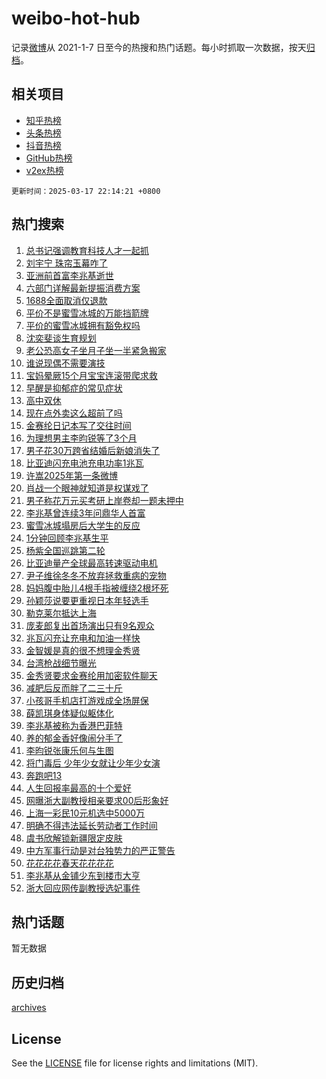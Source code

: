 # weibo-hot-hub

记录[微博](https://www.weibo.com)从 2021-1-7 日至今的热搜和热门话题。每小时抓取一次数据，按天[归档](archives)。

## 相关项目

- [知乎热榜](https://github.com/lonnyzhang423/zhihu-hot-hub)
- [头条热榜](https://github.com/lonnyzhang423/toutiao-hot-hub)
- [抖音热榜](https://github.com/lonnyzhang423/douyin-hot-hub)
- [GitHub热榜](https://github.com/lonnyzhang423/github-hot-hub)
- [v2ex热榜](https://github.com/lonnyzhang423/v2ex-hot-hub)


`更新时间：2025-03-17 22:14:21 +0800`

## 热门搜索

1. [总书记强调教育科技人才一起抓](https://m.weibo.cn/search?containerid=100103type%3D1%26t%3D10%26q%3D%23%E6%80%BB%E4%B9%A6%E8%AE%B0%E5%BC%BA%E8%B0%83%E6%95%99%E8%82%B2%E7%A7%91%E6%8A%80%E4%BA%BA%E6%89%8D%E4%B8%80%E8%B5%B7%E6%8A%93%23&stream_entry_id=51&isnewpage=1&extparam=seat%3D1%26q%3D%2523%25E6%2580%25BB%25E4%25B9%25A6%25E8%25AE%25B0%25E5%25BC%25BA%25E8%25B0%2583%25E6%2595%2599%25E8%2582%25B2%25E7%25A7%2591%25E6%258A%2580%25E4%25BA%25BA%25E6%2589%258D%25E4%25B8%2580%25E8%25B5%25B7%25E6%258A%2593%2523%26cate%3D10103%26dgr%3D0%26filter_type%3Drealtimehot%26stream_entry_id%3D51%26c_type%3D51%26pos%3D0%26display_time%3D1742220860%26pre_seqid%3D174222086016593306460122)
1. [刘宇宁 珠帘玉幕咋了](https://m.weibo.cn/search?containerid=100103type%3D1%26t%3D10%26q%3D%E5%88%98%E5%AE%87%E5%AE%81+%E7%8F%A0%E5%B8%98%E7%8E%89%E5%B9%95%E5%92%8B%E4%BA%86&stream_entry_id=31&isnewpage=1&extparam=seat%3D1%26band_rank%3D1%26filter_type%3Drealtimehot%26c_type%3D31%26q%3D%25E5%2588%2598%25E5%25AE%2587%25E5%25AE%2581%2520%25E7%258F%25A0%25E5%25B8%2598%25E7%258E%2589%25E5%25B9%2595%25E5%2592%258B%25E4%25BA%2586%26cate%3D5001%26dgr%3D0%26lcate%3D5001%26stream_entry_id%3D31%26realpos%3D1%26flag%3D1%26pos%3D0%26display_time%3D1742220860%26pre_seqid%3D174222086016593306460122)
1. [亚洲前首富李兆基逝世](https://m.weibo.cn/search?containerid=100103type%3D1%26t%3D10%26q%3D%23%E4%BA%9A%E6%B4%B2%E5%89%8D%E9%A6%96%E5%AF%8C%E6%9D%8E%E5%85%86%E5%9F%BA%E9%80%9D%E4%B8%96%23&stream_entry_id=31&isnewpage=1&extparam=seat%3D1%26band_rank%3D2%26filter_type%3Drealtimehot%26c_type%3D31%26q%3D%2523%25E4%25BA%259A%25E6%25B4%25B2%25E5%2589%258D%25E9%25A6%2596%25E5%25AF%258C%25E6%259D%258E%25E5%2585%2586%25E5%259F%25BA%25E9%2580%259D%25E4%25B8%2596%2523%26cate%3D5001%26dgr%3D0%26lcate%3D5001%26stream_entry_id%3D31%26realpos%3D2%26flag%3D2%26pos%3D1%26display_time%3D1742220860%26pre_seqid%3D174222086016593306460122)
1. [六部门详解最新提振消费方案](https://m.weibo.cn/search?containerid=100103type%3D1%26t%3D10%26q%3D%23%E5%85%AD%E9%83%A8%E9%97%A8%E8%AF%A6%E8%A7%A3%E6%9C%80%E6%96%B0%E6%8F%90%E6%8C%AF%E6%B6%88%E8%B4%B9%E6%96%B9%E6%A1%88%23&stream_entry_id=31&isnewpage=1&extparam=seat%3D1%26band_rank%3D3%26filter_type%3Drealtimehot%26c_type%3D31%26q%3D%2523%25E5%2585%25AD%25E9%2583%25A8%25E9%2597%25A8%25E8%25AF%25A6%25E8%25A7%25A3%25E6%259C%2580%25E6%2596%25B0%25E6%258F%2590%25E6%258C%25AF%25E6%25B6%2588%25E8%25B4%25B9%25E6%2596%25B9%25E6%25A1%2588%2523%26cate%3D5001%26dgr%3D0%26lcate%3D5001%26stream_entry_id%3D31%26realpos%3D3%26flag%3D1%26pos%3D2%26display_time%3D1742220860%26pre_seqid%3D174222086016593306460122)
1. [1688全面取消仅退款](https://m.weibo.cn/search?containerid=100103type%3D1%26t%3D10%26q%3D%231688%E5%85%A8%E9%9D%A2%E5%8F%96%E6%B6%88%E4%BB%85%E9%80%80%E6%AC%BE%23&stream_entry_id=31&isnewpage=1&extparam=seat%3D1%26band_rank%3D4%26filter_type%3Drealtimehot%26c_type%3D31%26q%3D%25231688%25E5%2585%25A8%25E9%259D%25A2%25E5%258F%2596%25E6%25B6%2588%25E4%25BB%2585%25E9%2580%2580%25E6%25AC%25BE%2523%26cate%3D5001%26dgr%3D0%26lcate%3D5001%26stream_entry_id%3D31%26realpos%3D4%26flag%3D1%26pos%3D3%26display_time%3D1742220860%26pre_seqid%3D174222086016593306460122)
1. [平价不是蜜雪冰城的万能挡箭牌](https://m.weibo.cn/search?containerid=100103type%3D1%26t%3D10%26q%3D%23%E5%B9%B3%E4%BB%B7%E4%B8%8D%E6%98%AF%E8%9C%9C%E9%9B%AA%E5%86%B0%E5%9F%8E%E7%9A%84%E4%B8%87%E8%83%BD%E6%8C%A1%E7%AE%AD%E7%89%8C%23&stream_entry_id=31&isnewpage=1&extparam=seat%3D1%26band_rank%3D5%26filter_type%3Drealtimehot%26c_type%3D31%26q%3D%2523%25E5%25B9%25B3%25E4%25BB%25B7%25E4%25B8%258D%25E6%2598%25AF%25E8%259C%259C%25E9%259B%25AA%25E5%2586%25B0%25E5%259F%258E%25E7%259A%2584%25E4%25B8%2587%25E8%2583%25BD%25E6%258C%25A1%25E7%25AE%25AD%25E7%2589%258C%2523%26cate%3D5001%26dgr%3D0%26lcate%3D5001%26stream_entry_id%3D31%26realpos%3D5%26flag%3D2%26pos%3D4%26display_time%3D1742220860%26pre_seqid%3D174222086016593306460122)
1. [平价的蜜雪冰城拥有豁免权吗](https://m.weibo.cn/search?containerid=100103type%3D1%26t%3D10%26q%3D%23%E5%B9%B3%E4%BB%B7%E7%9A%84%E8%9C%9C%E9%9B%AA%E5%86%B0%E5%9F%8E%E6%8B%A5%E6%9C%89%E8%B1%81%E5%85%8D%E6%9D%83%E5%90%97%23&stream_entry_id=31&isnewpage=1&extparam=seat%3D1%26band_rank%3D6%26filter_type%3Drealtimehot%26c_type%3D31%26q%3D%2523%25E5%25B9%25B3%25E4%25BB%25B7%25E7%259A%2584%25E8%259C%259C%25E9%259B%25AA%25E5%2586%25B0%25E5%259F%258E%25E6%258B%25A5%25E6%259C%2589%25E8%25B1%2581%25E5%2585%258D%25E6%259D%2583%25E5%2590%2597%2523%26cate%3D5001%26dgr%3D0%26lcate%3D5001%26stream_entry_id%3D31%26realpos%3D6%26flag%3D0%26pos%3D5%26display_time%3D1742220860%26pre_seqid%3D174222086016593306460122)
1. [沈奕斐谈生育规划](https://m.weibo.cn/search?containerid=100103type%3D1%26t%3D10%26q%3D%23%E6%B2%88%E5%A5%95%E6%96%90%E8%B0%88%E7%94%9F%E8%82%B2%E8%A7%84%E5%88%92%23&stream_entry_id=31&isnewpage=1&extparam=seat%3D1%26band_rank%3D7%26filter_type%3Drealtimehot%26c_type%3D31%26topic_ad%3D1%26q%3D%2523%25E6%25B2%2588%25E5%25A5%2595%25E6%2596%2590%25E8%25B0%2588%25E7%2594%259F%25E8%2582%25B2%25E8%25A7%2584%25E5%2588%2592%2523%26cate%3D5001%26dgr%3D0%26adid%3D279197%26is_ad_pos%3D1%26stream_entry_id%3D31%26lcate%3D5001%26pos%3D6%26display_time%3D1742220860%26pre_seqid%3D174222086016593306460122)
1. [老公恐高女子坐月子坐一半紧急搬家](https://m.weibo.cn/search?containerid=100103type%3D1%26t%3D10%26q%3D%23%E8%80%81%E5%85%AC%E6%81%90%E9%AB%98%E5%A5%B3%E5%AD%90%E5%9D%90%E6%9C%88%E5%AD%90%E5%9D%90%E4%B8%80%E5%8D%8A%E7%B4%A7%E6%80%A5%E6%90%AC%E5%AE%B6%23&stream_entry_id=31&isnewpage=1&extparam=seat%3D1%26band_rank%3D7%26filter_type%3Drealtimehot%26c_type%3D31%26q%3D%2523%25E8%2580%2581%25E5%2585%25AC%25E6%2581%2590%25E9%25AB%2598%25E5%25A5%25B3%25E5%25AD%2590%25E5%259D%2590%25E6%259C%2588%25E5%25AD%2590%25E5%259D%2590%25E4%25B8%2580%25E5%258D%258A%25E7%25B4%25A7%25E6%2580%25A5%25E6%2590%25AC%25E5%25AE%25B6%2523%26cate%3D5001%26dgr%3D0%26lcate%3D5001%26stream_entry_id%3D31%26realpos%3D7%26flag%3D1%26pos%3D7%26display_time%3D1742220860%26pre_seqid%3D174222086016593306460122)
1. [谁说现偶不需要演技](https://m.weibo.cn/search?containerid=100103type%3D1%26t%3D10%26q%3D%E8%B0%81%E8%AF%B4%E7%8E%B0%E5%81%B6%E4%B8%8D%E9%9C%80%E8%A6%81%E6%BC%94%E6%8A%80&stream_entry_id=31&isnewpage=1&extparam=seat%3D1%26band_rank%3D8%26filter_type%3Drealtimehot%26c_type%3D31%26q%3D%25E8%25B0%2581%25E8%25AF%25B4%25E7%258E%25B0%25E5%2581%25B6%25E4%25B8%258D%25E9%259C%2580%25E8%25A6%2581%25E6%25BC%2594%25E6%258A%2580%26cate%3D5001%26dgr%3D0%26lcate%3D5001%26stream_entry_id%3D31%26realpos%3D8%26flag%3D1%26pos%3D8%26display_time%3D1742220860%26pre_seqid%3D174222086016593306460122)
1. [宝妈晕厥15个月宝宝连滚带爬求救](https://m.weibo.cn/search?containerid=100103type%3D1%26t%3D10%26q%3D%23%E5%AE%9D%E5%A6%88%E6%99%95%E5%8E%A515%E4%B8%AA%E6%9C%88%E5%AE%9D%E5%AE%9D%E8%BF%9E%E6%BB%9A%E5%B8%A6%E7%88%AC%E6%B1%82%E6%95%91%23&stream_entry_id=31&isnewpage=1&extparam=seat%3D1%26band_rank%3D9%26filter_type%3Drealtimehot%26c_type%3D31%26q%3D%2523%25E5%25AE%259D%25E5%25A6%2588%25E6%2599%2595%25E5%258E%25A515%25E4%25B8%25AA%25E6%259C%2588%25E5%25AE%259D%25E5%25AE%259D%25E8%25BF%259E%25E6%25BB%259A%25E5%25B8%25A6%25E7%2588%25AC%25E6%25B1%2582%25E6%2595%2591%2523%26cate%3D5001%26dgr%3D0%26lcate%3D5001%26stream_entry_id%3D31%26realpos%3D9%26flag%3D0%26pos%3D9%26display_time%3D1742220860%26pre_seqid%3D174222086016593306460122)
1. [早醒是抑郁症的常见症状](https://m.weibo.cn/search?containerid=100103type%3D1%26t%3D10%26q%3D%23%E6%97%A9%E9%86%92%E6%98%AF%E6%8A%91%E9%83%81%E7%97%87%E7%9A%84%E5%B8%B8%E8%A7%81%E7%97%87%E7%8A%B6%23&stream_entry_id=31&isnewpage=1&extparam=seat%3D1%26band_rank%3D10%26filter_type%3Drealtimehot%26c_type%3D31%26q%3D%2523%25E6%2597%25A9%25E9%2586%2592%25E6%2598%25AF%25E6%258A%2591%25E9%2583%2581%25E7%2597%2587%25E7%259A%2584%25E5%25B8%25B8%25E8%25A7%2581%25E7%2597%2587%25E7%258A%25B6%2523%26cate%3D5001%26dgr%3D0%26lcate%3D5001%26stream_entry_id%3D31%26realpos%3D10%26flag%3D0%26pos%3D10%26display_time%3D1742220860%26pre_seqid%3D174222086016593306460122)
1. [高中双休](https://m.weibo.cn/search?containerid=100103type%3D1%26t%3D10%26q%3D%E9%AB%98%E4%B8%AD%E5%8F%8C%E4%BC%91&stream_entry_id=31&isnewpage=1&extparam=seat%3D1%26band_rank%3D11%26filter_type%3Drealtimehot%26c_type%3D31%26q%3D%25E9%25AB%2598%25E4%25B8%25AD%25E5%258F%258C%25E4%25BC%2591%26cate%3D5001%26dgr%3D0%26lcate%3D5001%26stream_entry_id%3D31%26realpos%3D11%26flag%3D2%26pos%3D11%26display_time%3D1742220860%26pre_seqid%3D174222086016593306460122)
1. [现在点外卖这么超前了吗](https://m.weibo.cn/search?containerid=100103type%3D1%26t%3D10%26q%3D%23%E7%8E%B0%E5%9C%A8%E7%82%B9%E5%A4%96%E5%8D%96%E8%BF%99%E4%B9%88%E8%B6%85%E5%89%8D%E4%BA%86%E5%90%97%23&stream_entry_id=31&isnewpage=1&extparam=seat%3D1%26band_rank%3D12%26lcate%3D5001%26c_type%3D31%26filter_type%3Drealtimehot%26q%3D%2523%25E7%258E%25B0%25E5%259C%25A8%25E7%2582%25B9%25E5%25A4%2596%25E5%258D%2596%25E8%25BF%2599%25E4%25B9%2588%25E8%25B6%2585%25E5%2589%258D%25E4%25BA%2586%25E5%2590%2597%2523%26cate%3D5001%26dgr%3D0%26adid%3D279138%26stream_entry_id%3D31%26realpos%3D12%26flag%3D1%26pos%3D12%26display_time%3D1742220860%26pre_seqid%3D174222086016593306460122)
1. [金赛纶日记本写了交往时间](https://m.weibo.cn/search?containerid=100103type%3D1%26t%3D10%26q%3D%23%E9%87%91%E8%B5%9B%E7%BA%B6%E6%97%A5%E8%AE%B0%E6%9C%AC%E5%86%99%E4%BA%86%E4%BA%A4%E5%BE%80%E6%97%B6%E9%97%B4%23&stream_entry_id=31&isnewpage=1&extparam=seat%3D1%26band_rank%3D13%26filter_type%3Drealtimehot%26c_type%3D31%26q%3D%2523%25E9%2587%2591%25E8%25B5%259B%25E7%25BA%25B6%25E6%2597%25A5%25E8%25AE%25B0%25E6%259C%25AC%25E5%2586%2599%25E4%25BA%2586%25E4%25BA%25A4%25E5%25BE%2580%25E6%2597%25B6%25E9%2597%25B4%2523%26cate%3D5001%26dgr%3D0%26lcate%3D5001%26stream_entry_id%3D31%26realpos%3D13%26flag%3D2%26pos%3D13%26display_time%3D1742220860%26pre_seqid%3D174222086016593306460122)
1. [为理想男主李昀锐等了3个月](https://m.weibo.cn/search?containerid=100103type%3D1%26t%3D10%26q%3D%23%E4%B8%BA%E7%90%86%E6%83%B3%E7%94%B7%E4%B8%BB%E6%9D%8E%E6%98%80%E9%94%90%E7%AD%89%E4%BA%863%E4%B8%AA%E6%9C%88%23&stream_entry_id=31&isnewpage=1&extparam=seat%3D1%26band_rank%3D14%26filter_type%3Drealtimehot%26c_type%3D31%26q%3D%2523%25E4%25B8%25BA%25E7%2590%2586%25E6%2583%25B3%25E7%2594%25B7%25E4%25B8%25BB%25E6%259D%258E%25E6%2598%2580%25E9%2594%2590%25E7%25AD%2589%25E4%25BA%25863%25E4%25B8%25AA%25E6%259C%2588%2523%26cate%3D5001%26dgr%3D0%26lcate%3D5001%26stream_entry_id%3D31%26realpos%3D14%26flag%3D1%26pos%3D14%26display_time%3D1742220860%26pre_seqid%3D174222086016593306460122)
1. [男子花30万跨省结婚后新娘消失了](https://m.weibo.cn/search?containerid=100103type%3D1%26t%3D10%26q%3D%23%E7%94%B7%E5%AD%90%E8%8A%B130%E4%B8%87%E8%B7%A8%E7%9C%81%E7%BB%93%E5%A9%9A%E5%90%8E%E6%96%B0%E5%A8%98%E6%B6%88%E5%A4%B1%E4%BA%86%23&stream_entry_id=31&isnewpage=1&extparam=seat%3D1%26band_rank%3D15%26filter_type%3Drealtimehot%26c_type%3D31%26q%3D%2523%25E7%2594%25B7%25E5%25AD%2590%25E8%258A%25B130%25E4%25B8%2587%25E8%25B7%25A8%25E7%259C%2581%25E7%25BB%2593%25E5%25A9%259A%25E5%2590%258E%25E6%2596%25B0%25E5%25A8%2598%25E6%25B6%2588%25E5%25A4%25B1%25E4%25BA%2586%2523%26cate%3D5001%26dgr%3D0%26lcate%3D5001%26stream_entry_id%3D31%26realpos%3D15%26flag%3D1%26pos%3D15%26display_time%3D1742220860%26pre_seqid%3D174222086016593306460122)
1. [比亚迪闪充电池充电功率1兆瓦](https://m.weibo.cn/search?containerid=100103type%3D1%26t%3D10%26q%3D%23%E6%AF%94%E4%BA%9A%E8%BF%AA%E9%97%AA%E5%85%85%E7%94%B5%E6%B1%A0%E5%85%85%E7%94%B5%E5%8A%9F%E7%8E%871%E5%85%86%E7%93%A6%23&stream_entry_id=31&isnewpage=1&extparam=seat%3D1%26band_rank%3D16%26lcate%3D5001%26c_type%3D31%26filter_type%3Drealtimehot%26q%3D%2523%25E6%25AF%2594%25E4%25BA%259A%25E8%25BF%25AA%25E9%2597%25AA%25E5%2585%2585%25E7%2594%25B5%25E6%25B1%25A0%25E5%2585%2585%25E7%2594%25B5%25E5%258A%259F%25E7%258E%25871%25E5%2585%2586%25E7%2593%25A6%2523%26cate%3D5001%26dgr%3D0%26adid%3D279293%26stream_entry_id%3D31%26realpos%3D16%26flag%3D1%26pos%3D16%26display_time%3D1742220860%26pre_seqid%3D174222086016593306460122)
1. [许嵩2025年第一条微博](https://m.weibo.cn/search?containerid=100103type%3D1%26t%3D10%26q%3D%E8%AE%B8%E5%B5%A92025%E5%B9%B4%E7%AC%AC%E4%B8%80%E6%9D%A1%E5%BE%AE%E5%8D%9A&stream_entry_id=31&isnewpage=1&extparam=seat%3D1%26band_rank%3D17%26filter_type%3Drealtimehot%26c_type%3D31%26q%3D%25E8%25AE%25B8%25E5%25B5%25A92025%25E5%25B9%25B4%25E7%25AC%25AC%25E4%25B8%2580%25E6%259D%25A1%25E5%25BE%25AE%25E5%258D%259A%26cate%3D5001%26dgr%3D0%26lcate%3D5001%26stream_entry_id%3D31%26realpos%3D17%26flag%3D0%26pos%3D17%26display_time%3D1742220860%26pre_seqid%3D174222086016593306460122)
1. [肖战一个眼神就知道是权谋戏了](https://m.weibo.cn/search?containerid=100103type%3D1%26t%3D10%26q%3D%23%E8%82%96%E6%88%98%E4%B8%80%E4%B8%AA%E7%9C%BC%E7%A5%9E%E5%B0%B1%E7%9F%A5%E9%81%93%E6%98%AF%E6%9D%83%E8%B0%8B%E6%88%8F%E4%BA%86%23&stream_entry_id=31&isnewpage=1&extparam=seat%3D1%26band_rank%3D18%26filter_type%3Drealtimehot%26c_type%3D31%26q%3D%2523%25E8%2582%2596%25E6%2588%2598%25E4%25B8%2580%25E4%25B8%25AA%25E7%259C%25BC%25E7%25A5%259E%25E5%25B0%25B1%25E7%259F%25A5%25E9%2581%2593%25E6%2598%25AF%25E6%259D%2583%25E8%25B0%258B%25E6%2588%258F%25E4%25BA%2586%2523%26cate%3D5001%26dgr%3D0%26lcate%3D5001%26stream_entry_id%3D31%26realpos%3D18%26flag%3D0%26pos%3D18%26display_time%3D1742220860%26pre_seqid%3D174222086016593306460122)
1. [男子称花万元买考研上岸卷却一题未押中](https://m.weibo.cn/search?containerid=100103type%3D1%26t%3D10%26q%3D%23%E7%94%B7%E5%AD%90%E7%A7%B0%E8%8A%B1%E4%B8%87%E5%85%83%E4%B9%B0%E8%80%83%E7%A0%94%E4%B8%8A%E5%B2%B8%E5%8D%B7%E5%8D%B4%E4%B8%80%E9%A2%98%E6%9C%AA%E6%8A%BC%E4%B8%AD%23&stream_entry_id=31&isnewpage=1&extparam=seat%3D1%26band_rank%3D19%26filter_type%3Drealtimehot%26c_type%3D31%26q%3D%2523%25E7%2594%25B7%25E5%25AD%2590%25E7%25A7%25B0%25E8%258A%25B1%25E4%25B8%2587%25E5%2585%2583%25E4%25B9%25B0%25E8%2580%2583%25E7%25A0%2594%25E4%25B8%258A%25E5%25B2%25B8%25E5%258D%25B7%25E5%258D%25B4%25E4%25B8%2580%25E9%25A2%2598%25E6%259C%25AA%25E6%258A%25BC%25E4%25B8%25AD%2523%26cate%3D5001%26dgr%3D0%26lcate%3D5001%26stream_entry_id%3D31%26realpos%3D19%26flag%3D1%26pos%3D19%26display_time%3D1742220860%26pre_seqid%3D174222086016593306460122)
1. [李兆基曾连续3年问鼎华人首富](https://m.weibo.cn/search?containerid=100103type%3D1%26t%3D10%26q%3D%23%E6%9D%8E%E5%85%86%E5%9F%BA%E6%9B%BE%E8%BF%9E%E7%BB%AD3%E5%B9%B4%E9%97%AE%E9%BC%8E%E5%8D%8E%E4%BA%BA%E9%A6%96%E5%AF%8C%23&stream_entry_id=31&isnewpage=1&extparam=seat%3D1%26band_rank%3D20%26filter_type%3Drealtimehot%26c_type%3D31%26q%3D%2523%25E6%259D%258E%25E5%2585%2586%25E5%259F%25BA%25E6%259B%25BE%25E8%25BF%259E%25E7%25BB%25AD3%25E5%25B9%25B4%25E9%2597%25AE%25E9%25BC%258E%25E5%258D%258E%25E4%25BA%25BA%25E9%25A6%2596%25E5%25AF%258C%2523%26cate%3D5001%26dgr%3D0%26lcate%3D5001%26stream_entry_id%3D31%26realpos%3D20%26flag%3D1%26pos%3D20%26display_time%3D1742220860%26pre_seqid%3D174222086016593306460122)
1. [蜜雪冰城塌房后大学生的反应](https://m.weibo.cn/search?containerid=100103type%3D1%26t%3D10%26q%3D%E8%9C%9C%E9%9B%AA%E5%86%B0%E5%9F%8E%E5%A1%8C%E6%88%BF%E5%90%8E%E5%A4%A7%E5%AD%A6%E7%94%9F%E7%9A%84%E5%8F%8D%E5%BA%94&stream_entry_id=31&isnewpage=1&extparam=seat%3D1%26band_rank%3D21%26filter_type%3Drealtimehot%26c_type%3D31%26q%3D%25E8%259C%259C%25E9%259B%25AA%25E5%2586%25B0%25E5%259F%258E%25E5%25A1%258C%25E6%2588%25BF%25E5%2590%258E%25E5%25A4%25A7%25E5%25AD%25A6%25E7%2594%259F%25E7%259A%2584%25E5%258F%258D%25E5%25BA%2594%26cate%3D5001%26dgr%3D0%26lcate%3D5001%26stream_entry_id%3D31%26realpos%3D21%26flag%3D0%26pos%3D21%26display_time%3D1742220860%26pre_seqid%3D174222086016593306460122)
1. [1分钟回顾李兆基生平](https://m.weibo.cn/search?containerid=100103type%3D1%26t%3D10%26q%3D%231%E5%88%86%E9%92%9F%E5%9B%9E%E9%A1%BE%E6%9D%8E%E5%85%86%E5%9F%BA%E7%94%9F%E5%B9%B3%23&stream_entry_id=31&isnewpage=1&extparam=seat%3D1%26band_rank%3D22%26filter_type%3Drealtimehot%26c_type%3D31%26q%3D%25231%25E5%2588%2586%25E9%2592%259F%25E5%259B%259E%25E9%25A1%25BE%25E6%259D%258E%25E5%2585%2586%25E5%259F%25BA%25E7%2594%259F%25E5%25B9%25B3%2523%26cate%3D5001%26dgr%3D0%26lcate%3D5001%26stream_entry_id%3D31%26realpos%3D22%26flag%3D1%26pos%3D22%26display_time%3D1742220860%26pre_seqid%3D174222086016593306460122)
1. [杨紫全国巡跳第二轮](https://m.weibo.cn/search?containerid=100103type%3D1%26t%3D10%26q%3D%23%E6%9D%A8%E7%B4%AB%E5%85%A8%E5%9B%BD%E5%B7%A1%E8%B7%B3%E7%AC%AC%E4%BA%8C%E8%BD%AE%23&stream_entry_id=31&isnewpage=1&extparam=seat%3D1%26band_rank%3D23%26filter_type%3Drealtimehot%26c_type%3D31%26q%3D%2523%25E6%259D%25A8%25E7%25B4%25AB%25E5%2585%25A8%25E5%259B%25BD%25E5%25B7%25A1%25E8%25B7%25B3%25E7%25AC%25AC%25E4%25BA%258C%25E8%25BD%25AE%2523%26cate%3D5001%26dgr%3D0%26lcate%3D5001%26stream_entry_id%3D31%26realpos%3D23%26flag%3D1%26pos%3D23%26display_time%3D1742220860%26pre_seqid%3D174222086016593306460122)
1. [比亚迪量产全球最高转速驱动电机](https://m.weibo.cn/search?containerid=100103type%3D1%26t%3D10%26q%3D%23%E6%AF%94%E4%BA%9A%E8%BF%AA%E9%87%8F%E4%BA%A7%E5%85%A8%E7%90%83%E6%9C%80%E9%AB%98%E8%BD%AC%E9%80%9F%E9%A9%B1%E5%8A%A8%E7%94%B5%E6%9C%BA%23&stream_entry_id=31&isnewpage=1&extparam=seat%3D1%26band_rank%3D24%26lcate%3D5001%26c_type%3D31%26filter_type%3Drealtimehot%26q%3D%2523%25E6%25AF%2594%25E4%25BA%259A%25E8%25BF%25AA%25E9%2587%258F%25E4%25BA%25A7%25E5%2585%25A8%25E7%2590%2583%25E6%259C%2580%25E9%25AB%2598%25E8%25BD%25AC%25E9%2580%259F%25E9%25A9%25B1%25E5%258A%25A8%25E7%2594%25B5%25E6%259C%25BA%2523%26cate%3D5001%26dgr%3D0%26adid%3D279176%26stream_entry_id%3D31%26realpos%3D24%26flag%3D1%26pos%3D24%26display_time%3D1742220860%26pre_seqid%3D174222086016593306460122)
1. [尹子维徐冬冬不放弃拯救重病的宠物](https://m.weibo.cn/search?containerid=100103type%3D1%26t%3D10%26q%3D%E5%B0%B9%E5%AD%90%E7%BB%B4%E5%BE%90%E5%86%AC%E5%86%AC%E4%B8%8D%E6%94%BE%E5%BC%83%E6%8B%AF%E6%95%91%E9%87%8D%E7%97%85%E7%9A%84%E5%AE%A0%E7%89%A9&stream_entry_id=31&isnewpage=1&extparam=seat%3D1%26band_rank%3D25%26filter_type%3Drealtimehot%26c_type%3D31%26q%3D%25E5%25B0%25B9%25E5%25AD%2590%25E7%25BB%25B4%25E5%25BE%2590%25E5%2586%25AC%25E5%2586%25AC%25E4%25B8%258D%25E6%2594%25BE%25E5%25BC%2583%25E6%258B%25AF%25E6%2595%2591%25E9%2587%258D%25E7%2597%2585%25E7%259A%2584%25E5%25AE%25A0%25E7%2589%25A9%26cate%3D5001%26dgr%3D0%26lcate%3D5001%26stream_entry_id%3D31%26realpos%3D25%26flag%3D1%26pos%3D25%26display_time%3D1742220860%26pre_seqid%3D174222086016593306460122)
1. [妈妈腹中胎儿4根手指被缠绕2根坏死](https://m.weibo.cn/search?containerid=100103type%3D1%26t%3D10%26q%3D%23%E5%A6%88%E5%A6%88%E8%85%B9%E4%B8%AD%E8%83%8E%E5%84%BF4%E6%A0%B9%E6%89%8B%E6%8C%87%E8%A2%AB%E7%BC%A0%E7%BB%952%E6%A0%B9%E5%9D%8F%E6%AD%BB%23&stream_entry_id=31&isnewpage=1&extparam=seat%3D1%26band_rank%3D26%26filter_type%3Drealtimehot%26c_type%3D31%26q%3D%2523%25E5%25A6%2588%25E5%25A6%2588%25E8%2585%25B9%25E4%25B8%25AD%25E8%2583%258E%25E5%2584%25BF4%25E6%25A0%25B9%25E6%2589%258B%25E6%258C%2587%25E8%25A2%25AB%25E7%25BC%25A0%25E7%25BB%25952%25E6%25A0%25B9%25E5%259D%258F%25E6%25AD%25BB%2523%26cate%3D5001%26dgr%3D0%26lcate%3D5001%26stream_entry_id%3D31%26realpos%3D26%26flag%3D0%26pos%3D26%26display_time%3D1742220860%26pre_seqid%3D174222086016593306460122)
1. [孙颖莎说要更重视日本年轻选手](https://m.weibo.cn/search?containerid=100103type%3D1%26t%3D10%26q%3D%E5%AD%99%E9%A2%96%E8%8E%8E%E8%AF%B4%E8%A6%81%E6%9B%B4%E9%87%8D%E8%A7%86%E6%97%A5%E6%9C%AC%E5%B9%B4%E8%BD%BB%E9%80%89%E6%89%8B&stream_entry_id=31&isnewpage=1&extparam=seat%3D1%26band_rank%3D27%26filter_type%3Drealtimehot%26c_type%3D31%26q%3D%25E5%25AD%2599%25E9%25A2%2596%25E8%258E%258E%25E8%25AF%25B4%25E8%25A6%2581%25E6%259B%25B4%25E9%2587%258D%25E8%25A7%2586%25E6%2597%25A5%25E6%259C%25AC%25E5%25B9%25B4%25E8%25BD%25BB%25E9%2580%2589%25E6%2589%258B%26cate%3D5001%26dgr%3D0%26lcate%3D5001%26stream_entry_id%3D31%26realpos%3D27%26flag%3D1%26pos%3D27%26display_time%3D1742220860%26pre_seqid%3D174222086016593306460122)
1. [勒克莱尔抵达上海](https://m.weibo.cn/search?containerid=100103type%3D1%26t%3D10%26q%3D%E5%8B%92%E5%85%8B%E8%8E%B1%E5%B0%94%E6%8A%B5%E8%BE%BE%E4%B8%8A%E6%B5%B7&stream_entry_id=31&isnewpage=1&extparam=seat%3D1%26band_rank%3D28%26filter_type%3Drealtimehot%26c_type%3D31%26q%3D%25E5%258B%2592%25E5%2585%258B%25E8%258E%25B1%25E5%25B0%2594%25E6%258A%25B5%25E8%25BE%25BE%25E4%25B8%258A%25E6%25B5%25B7%26cate%3D5001%26dgr%3D0%26lcate%3D5001%26stream_entry_id%3D31%26realpos%3D28%26flag%3D1%26pos%3D28%26display_time%3D1742220860%26pre_seqid%3D174222086016593306460122)
1. [庞麦郎复出首场演出只有9名观众](https://m.weibo.cn/search?containerid=100103type%3D1%26t%3D10%26q%3D%23%E5%BA%9E%E9%BA%A6%E9%83%8E%E5%A4%8D%E5%87%BA%E9%A6%96%E5%9C%BA%E6%BC%94%E5%87%BA%E5%8F%AA%E6%9C%899%E5%90%8D%E8%A7%82%E4%BC%97%23&stream_entry_id=31&isnewpage=1&extparam=seat%3D1%26band_rank%3D29%26filter_type%3Drealtimehot%26c_type%3D31%26q%3D%2523%25E5%25BA%259E%25E9%25BA%25A6%25E9%2583%258E%25E5%25A4%258D%25E5%2587%25BA%25E9%25A6%2596%25E5%259C%25BA%25E6%25BC%2594%25E5%2587%25BA%25E5%258F%25AA%25E6%259C%25899%25E5%2590%258D%25E8%25A7%2582%25E4%25BC%2597%2523%26cate%3D5001%26dgr%3D0%26lcate%3D5001%26stream_entry_id%3D31%26realpos%3D29%26flag%3D1%26pos%3D29%26display_time%3D1742220860%26pre_seqid%3D174222086016593306460122)
1. [兆瓦闪充让充电和加油一样快](https://m.weibo.cn/search?containerid=100103type%3D1%26t%3D10%26q%3D%23%E5%85%86%E7%93%A6%E9%97%AA%E5%85%85%E8%AE%A9%E5%85%85%E7%94%B5%E5%92%8C%E5%8A%A0%E6%B2%B9%E4%B8%80%E6%A0%B7%E5%BF%AB%23&stream_entry_id=31&isnewpage=1&extparam=seat%3D1%26band_rank%3D30%26lcate%3D5001%26c_type%3D31%26filter_type%3Drealtimehot%26q%3D%2523%25E5%2585%2586%25E7%2593%25A6%25E9%2597%25AA%25E5%2585%2585%25E8%25AE%25A9%25E5%2585%2585%25E7%2594%25B5%25E5%2592%258C%25E5%258A%25A0%25E6%25B2%25B9%25E4%25B8%2580%25E6%25A0%25B7%25E5%25BF%25AB%2523%26cate%3D5001%26dgr%3D0%26adid%3D279177%26stream_entry_id%3D31%26realpos%3D30%26flag%3D1%26pos%3D30%26display_time%3D1742220860%26pre_seqid%3D174222086016593306460122)
1. [金智媛是真的很不想理金秀贤](https://m.weibo.cn/search?containerid=100103type%3D1%26t%3D10%26q%3D%23%E9%87%91%E6%99%BA%E5%AA%9B%E6%98%AF%E7%9C%9F%E7%9A%84%E5%BE%88%E4%B8%8D%E6%83%B3%E7%90%86%E9%87%91%E7%A7%80%E8%B4%A4%23&stream_entry_id=31&isnewpage=1&extparam=seat%3D1%26band_rank%3D31%26filter_type%3Drealtimehot%26c_type%3D31%26q%3D%2523%25E9%2587%2591%25E6%2599%25BA%25E5%25AA%259B%25E6%2598%25AF%25E7%259C%259F%25E7%259A%2584%25E5%25BE%2588%25E4%25B8%258D%25E6%2583%25B3%25E7%2590%2586%25E9%2587%2591%25E7%25A7%2580%25E8%25B4%25A4%2523%26cate%3D5001%26dgr%3D0%26lcate%3D5001%26stream_entry_id%3D31%26realpos%3D31%26flag%3D1%26pos%3D31%26display_time%3D1742220860%26pre_seqid%3D174222086016593306460122)
1. [台湾枪战细节曝光](https://m.weibo.cn/search?containerid=100103type%3D1%26t%3D10%26q%3D%23%E5%8F%B0%E6%B9%BE%E6%9E%AA%E6%88%98%E7%BB%86%E8%8A%82%E6%9B%9D%E5%85%89%23&stream_entry_id=31&isnewpage=1&extparam=seat%3D1%26band_rank%3D32%26filter_type%3Drealtimehot%26c_type%3D31%26q%3D%2523%25E5%258F%25B0%25E6%25B9%25BE%25E6%259E%25AA%25E6%2588%2598%25E7%25BB%2586%25E8%258A%2582%25E6%259B%259D%25E5%2585%2589%2523%26cate%3D5001%26dgr%3D0%26lcate%3D5001%26stream_entry_id%3D31%26realpos%3D32%26flag%3D0%26pos%3D32%26display_time%3D1742220860%26pre_seqid%3D174222086016593306460122)
1. [金秀贤要求金赛纶用加密软件聊天](https://m.weibo.cn/search?containerid=100103type%3D1%26t%3D10%26q%3D%23%E9%87%91%E7%A7%80%E8%B4%A4%E8%A6%81%E6%B1%82%E9%87%91%E8%B5%9B%E7%BA%B6%E7%94%A8%E5%8A%A0%E5%AF%86%E8%BD%AF%E4%BB%B6%E8%81%8A%E5%A4%A9%23&stream_entry_id=31&isnewpage=1&extparam=seat%3D1%26band_rank%3D33%26filter_type%3Drealtimehot%26c_type%3D31%26q%3D%2523%25E9%2587%2591%25E7%25A7%2580%25E8%25B4%25A4%25E8%25A6%2581%25E6%25B1%2582%25E9%2587%2591%25E8%25B5%259B%25E7%25BA%25B6%25E7%2594%25A8%25E5%258A%25A0%25E5%25AF%2586%25E8%25BD%25AF%25E4%25BB%25B6%25E8%2581%258A%25E5%25A4%25A9%2523%26cate%3D5001%26dgr%3D0%26lcate%3D5001%26stream_entry_id%3D31%26realpos%3D33%26flag%3D0%26pos%3D33%26display_time%3D1742220860%26pre_seqid%3D174222086016593306460122)
1. [减肥后反而胖了二三十斤](https://m.weibo.cn/search?containerid=100103type%3D1%26t%3D10%26q%3D%23%E5%87%8F%E8%82%A5%E5%90%8E%E5%8F%8D%E8%80%8C%E8%83%96%E4%BA%86%E4%BA%8C%E4%B8%89%E5%8D%81%E6%96%A4%23&stream_entry_id=31&isnewpage=1&extparam=seat%3D1%26band_rank%3D34%26filter_type%3Drealtimehot%26c_type%3D31%26q%3D%2523%25E5%2587%258F%25E8%2582%25A5%25E5%2590%258E%25E5%258F%258D%25E8%2580%258C%25E8%2583%2596%25E4%25BA%2586%25E4%25BA%258C%25E4%25B8%2589%25E5%258D%2581%25E6%2596%25A4%2523%26cate%3D5001%26dgr%3D0%26lcate%3D5001%26stream_entry_id%3D31%26realpos%3D34%26flag%3D1%26pos%3D34%26display_time%3D1742220860%26pre_seqid%3D174222086016593306460122)
1. [小孩哥手机店打游戏成全场屏保](https://m.weibo.cn/search?containerid=100103type%3D1%26t%3D10%26q%3D%23%E5%B0%8F%E5%AD%A9%E5%93%A5%E6%89%8B%E6%9C%BA%E5%BA%97%E6%89%93%E6%B8%B8%E6%88%8F%E6%88%90%E5%85%A8%E5%9C%BA%E5%B1%8F%E4%BF%9D%23&stream_entry_id=31&isnewpage=1&extparam=seat%3D1%26band_rank%3D35%26filter_type%3Drealtimehot%26c_type%3D31%26q%3D%2523%25E5%25B0%258F%25E5%25AD%25A9%25E5%2593%25A5%25E6%2589%258B%25E6%259C%25BA%25E5%25BA%2597%25E6%2589%2593%25E6%25B8%25B8%25E6%2588%258F%25E6%2588%2590%25E5%2585%25A8%25E5%259C%25BA%25E5%25B1%258F%25E4%25BF%259D%2523%26cate%3D5001%26dgr%3D0%26lcate%3D5001%26stream_entry_id%3D31%26realpos%3D35%26flag%3D1%26pos%3D35%26display_time%3D1742220860%26pre_seqid%3D174222086016593306460122)
1. [薛凯琪身体疑似躯体化](https://m.weibo.cn/search?containerid=100103type%3D1%26t%3D10%26q%3D%23%E8%96%9B%E5%87%AF%E7%90%AA%E8%BA%AB%E4%BD%93%E7%96%91%E4%BC%BC%E8%BA%AF%E4%BD%93%E5%8C%96%23&stream_entry_id=31&isnewpage=1&extparam=seat%3D1%26band_rank%3D36%26filter_type%3Drealtimehot%26c_type%3D31%26q%3D%2523%25E8%2596%259B%25E5%2587%25AF%25E7%2590%25AA%25E8%25BA%25AB%25E4%25BD%2593%25E7%2596%2591%25E4%25BC%25BC%25E8%25BA%25AF%25E4%25BD%2593%25E5%258C%2596%2523%26cate%3D5001%26dgr%3D0%26lcate%3D5001%26stream_entry_id%3D31%26realpos%3D36%26flag%3D0%26pos%3D36%26display_time%3D1742220860%26pre_seqid%3D174222086016593306460122)
1. [李兆基被称为香港巴菲特](https://m.weibo.cn/search?containerid=100103type%3D1%26t%3D10%26q%3D%23%E6%9D%8E%E5%85%86%E5%9F%BA%E8%A2%AB%E7%A7%B0%E4%B8%BA%E9%A6%99%E6%B8%AF%E5%B7%B4%E8%8F%B2%E7%89%B9%23&stream_entry_id=31&isnewpage=1&extparam=seat%3D1%26band_rank%3D37%26filter_type%3Drealtimehot%26c_type%3D31%26q%3D%2523%25E6%259D%258E%25E5%2585%2586%25E5%259F%25BA%25E8%25A2%25AB%25E7%25A7%25B0%25E4%25B8%25BA%25E9%25A6%2599%25E6%25B8%25AF%25E5%25B7%25B4%25E8%258F%25B2%25E7%2589%25B9%2523%26cate%3D5001%26dgr%3D0%26lcate%3D5001%26stream_entry_id%3D31%26realpos%3D37%26flag%3D0%26pos%3D37%26display_time%3D1742220860%26pre_seqid%3D174222086016593306460122)
1. [养的郁金香好像闹分手了](https://m.weibo.cn/search?containerid=100103type%3D1%26t%3D10%26q%3D%E5%85%BB%E7%9A%84%E9%83%81%E9%87%91%E9%A6%99%E5%A5%BD%E5%83%8F%E9%97%B9%E5%88%86%E6%89%8B%E4%BA%86&stream_entry_id=31&isnewpage=1&extparam=seat%3D1%26band_rank%3D38%26filter_type%3Drealtimehot%26c_type%3D31%26q%3D%25E5%2585%25BB%25E7%259A%2584%25E9%2583%2581%25E9%2587%2591%25E9%25A6%2599%25E5%25A5%25BD%25E5%2583%258F%25E9%2597%25B9%25E5%2588%2586%25E6%2589%258B%25E4%25BA%2586%26cate%3D5001%26dgr%3D0%26lcate%3D5001%26stream_entry_id%3D31%26realpos%3D38%26flag%3D1%26pos%3D38%26display_time%3D1742220860%26pre_seqid%3D174222086016593306460122)
1. [李昀锐张康乐何与生图](https://m.weibo.cn/search?containerid=100103type%3D1%26t%3D10%26q%3D%23%E6%9D%8E%E6%98%80%E9%94%90%E5%BC%A0%E5%BA%B7%E4%B9%90%E4%BD%95%E4%B8%8E%E7%94%9F%E5%9B%BE%23&stream_entry_id=31&isnewpage=1&extparam=seat%3D1%26band_rank%3D39%26filter_type%3Drealtimehot%26c_type%3D31%26q%3D%2523%25E6%259D%258E%25E6%2598%2580%25E9%2594%2590%25E5%25BC%25A0%25E5%25BA%25B7%25E4%25B9%2590%25E4%25BD%2595%25E4%25B8%258E%25E7%2594%259F%25E5%259B%25BE%2523%26cate%3D5001%26dgr%3D0%26lcate%3D5001%26stream_entry_id%3D31%26realpos%3D39%26flag%3D0%26pos%3D39%26display_time%3D1742220860%26pre_seqid%3D174222086016593306460122)
1. [将门毒后 少年少女就让少年少女演](https://m.weibo.cn/search?containerid=100103type%3D1%26t%3D10%26q%3D%E5%B0%86%E9%97%A8%E6%AF%92%E5%90%8E+%E5%B0%91%E5%B9%B4%E5%B0%91%E5%A5%B3%E5%B0%B1%E8%AE%A9%E5%B0%91%E5%B9%B4%E5%B0%91%E5%A5%B3%E6%BC%94&stream_entry_id=31&isnewpage=1&extparam=seat%3D1%26band_rank%3D40%26filter_type%3Drealtimehot%26c_type%3D31%26q%3D%25E5%25B0%2586%25E9%2597%25A8%25E6%25AF%2592%25E5%2590%258E%2520%25E5%25B0%2591%25E5%25B9%25B4%25E5%25B0%2591%25E5%25A5%25B3%25E5%25B0%25B1%25E8%25AE%25A9%25E5%25B0%2591%25E5%25B9%25B4%25E5%25B0%2591%25E5%25A5%25B3%25E6%25BC%2594%26cate%3D5001%26dgr%3D0%26lcate%3D5001%26stream_entry_id%3D31%26realpos%3D40%26flag%3D0%26pos%3D40%26display_time%3D1742220860%26pre_seqid%3D174222086016593306460122)
1. [奔跑吧13](https://m.weibo.cn/search?containerid=100103type%3D1%26t%3D10%26q%3D%E5%A5%94%E8%B7%91%E5%90%A713&stream_entry_id=31&isnewpage=1&extparam=seat%3D1%26band_rank%3D41%26filter_type%3Drealtimehot%26c_type%3D31%26q%3D%25E5%25A5%2594%25E8%25B7%2591%25E5%2590%25A713%26cate%3D5001%26dgr%3D0%26lcate%3D5001%26stream_entry_id%3D31%26realpos%3D41%26flag%3D0%26pos%3D41%26display_time%3D1742220860%26pre_seqid%3D174222086016593306460122)
1. [人生回报率最高的十个爱好](https://m.weibo.cn/search?containerid=100103type%3D1%26t%3D10%26q%3D%E4%BA%BA%E7%94%9F%E5%9B%9E%E6%8A%A5%E7%8E%87%E6%9C%80%E9%AB%98%E7%9A%84%E5%8D%81%E4%B8%AA%E7%88%B1%E5%A5%BD&stream_entry_id=31&isnewpage=1&extparam=seat%3D1%26band_rank%3D42%26filter_type%3Drealtimehot%26c_type%3D31%26q%3D%25E4%25BA%25BA%25E7%2594%259F%25E5%259B%259E%25E6%258A%25A5%25E7%258E%2587%25E6%259C%2580%25E9%25AB%2598%25E7%259A%2584%25E5%258D%2581%25E4%25B8%25AA%25E7%2588%25B1%25E5%25A5%25BD%26cate%3D5001%26dgr%3D0%26lcate%3D5001%26stream_entry_id%3D31%26realpos%3D42%26flag%3D0%26pos%3D42%26display_time%3D1742220860%26pre_seqid%3D174222086016593306460122)
1. [网曝浙大副教授相亲要求00后形象好](https://m.weibo.cn/search?containerid=100103type%3D1%26t%3D10%26q%3D%23%E7%BD%91%E6%9B%9D%E6%B5%99%E5%A4%A7%E5%89%AF%E6%95%99%E6%8E%88%E7%9B%B8%E4%BA%B2%E8%A6%81%E6%B1%8200%E5%90%8E%E5%BD%A2%E8%B1%A1%E5%A5%BD%23&stream_entry_id=31&isnewpage=1&extparam=seat%3D1%26band_rank%3D43%26filter_type%3Drealtimehot%26c_type%3D31%26q%3D%2523%25E7%25BD%2591%25E6%259B%259D%25E6%25B5%2599%25E5%25A4%25A7%25E5%2589%25AF%25E6%2595%2599%25E6%258E%2588%25E7%259B%25B8%25E4%25BA%25B2%25E8%25A6%2581%25E6%25B1%258200%25E5%2590%258E%25E5%25BD%25A2%25E8%25B1%25A1%25E5%25A5%25BD%2523%26cate%3D5001%26dgr%3D0%26lcate%3D5001%26stream_entry_id%3D31%26realpos%3D43%26flag%3D0%26pos%3D43%26display_time%3D1742220860%26pre_seqid%3D174222086016593306460122)
1. [上海一彩民10元机选中5000万](https://m.weibo.cn/search?containerid=100103type%3D1%26t%3D10%26q%3D%23%E4%B8%8A%E6%B5%B7%E4%B8%80%E5%BD%A9%E6%B0%9110%E5%85%83%E6%9C%BA%E9%80%89%E4%B8%AD5000%E4%B8%87%23&stream_entry_id=31&isnewpage=1&extparam=seat%3D1%26band_rank%3D44%26filter_type%3Drealtimehot%26c_type%3D31%26q%3D%2523%25E4%25B8%258A%25E6%25B5%25B7%25E4%25B8%2580%25E5%25BD%25A9%25E6%25B0%259110%25E5%2585%2583%25E6%259C%25BA%25E9%2580%2589%25E4%25B8%25AD5000%25E4%25B8%2587%2523%26cate%3D5001%26dgr%3D0%26lcate%3D5001%26stream_entry_id%3D31%26realpos%3D44%26flag%3D0%26pos%3D44%26display_time%3D1742220860%26pre_seqid%3D174222086016593306460122)
1. [明确不得违法延长劳动者工作时间](https://m.weibo.cn/search?containerid=100103type%3D1%26t%3D10%26q%3D%23%E6%98%8E%E7%A1%AE%E4%B8%8D%E5%BE%97%E8%BF%9D%E6%B3%95%E5%BB%B6%E9%95%BF%E5%8A%B3%E5%8A%A8%E8%80%85%E5%B7%A5%E4%BD%9C%E6%97%B6%E9%97%B4%23&stream_entry_id=31&isnewpage=1&extparam=seat%3D1%26band_rank%3D45%26filter_type%3Drealtimehot%26c_type%3D31%26q%3D%2523%25E6%2598%258E%25E7%25A1%25AE%25E4%25B8%258D%25E5%25BE%2597%25E8%25BF%259D%25E6%25B3%2595%25E5%25BB%25B6%25E9%2595%25BF%25E5%258A%25B3%25E5%258A%25A8%25E8%2580%2585%25E5%25B7%25A5%25E4%25BD%259C%25E6%2597%25B6%25E9%2597%25B4%2523%26cate%3D5001%26dgr%3D0%26lcate%3D5001%26stream_entry_id%3D31%26realpos%3D45%26flag%3D0%26pos%3D45%26display_time%3D1742220860%26pre_seqid%3D174222086016593306460122)
1. [虞书欣解锁新疆限定皮肤](https://m.weibo.cn/search?containerid=100103type%3D1%26t%3D10%26q%3D%23%E8%99%9E%E4%B9%A6%E6%AC%A3%E8%A7%A3%E9%94%81%E6%96%B0%E7%96%86%E9%99%90%E5%AE%9A%E7%9A%AE%E8%82%A4%23&stream_entry_id=31&isnewpage=1&extparam=seat%3D1%26band_rank%3D46%26filter_type%3Drealtimehot%26c_type%3D31%26q%3D%2523%25E8%2599%259E%25E4%25B9%25A6%25E6%25AC%25A3%25E8%25A7%25A3%25E9%2594%2581%25E6%2596%25B0%25E7%2596%2586%25E9%2599%2590%25E5%25AE%259A%25E7%259A%25AE%25E8%2582%25A4%2523%26cate%3D5001%26dgr%3D0%26lcate%3D5001%26stream_entry_id%3D31%26realpos%3D46%26flag%3D0%26pos%3D46%26display_time%3D1742220860%26pre_seqid%3D174222086016593306460122)
1. [中方军事行动是对台独势力的严正警告](https://m.weibo.cn/search?containerid=100103type%3D1%26t%3D10%26q%3D%23%E4%B8%AD%E6%96%B9%E5%86%9B%E4%BA%8B%E8%A1%8C%E5%8A%A8%E6%98%AF%E5%AF%B9%E5%8F%B0%E7%8B%AC%E5%8A%BF%E5%8A%9B%E7%9A%84%E4%B8%A5%E6%AD%A3%E8%AD%A6%E5%91%8A%23&stream_entry_id=31&isnewpage=1&extparam=seat%3D1%26band_rank%3D47%26filter_type%3Drealtimehot%26c_type%3D31%26q%3D%2523%25E4%25B8%25AD%25E6%2596%25B9%25E5%2586%259B%25E4%25BA%258B%25E8%25A1%258C%25E5%258A%25A8%25E6%2598%25AF%25E5%25AF%25B9%25E5%258F%25B0%25E7%258B%25AC%25E5%258A%25BF%25E5%258A%259B%25E7%259A%2584%25E4%25B8%25A5%25E6%25AD%25A3%25E8%25AD%25A6%25E5%2591%258A%2523%26cate%3D5001%26dgr%3D0%26lcate%3D5001%26stream_entry_id%3D31%26realpos%3D47%26flag%3D0%26pos%3D47%26display_time%3D1742220860%26pre_seqid%3D174222086016593306460122)
1. [花花花花春天花花花花](https://m.weibo.cn/search?containerid=100103type%3D1%26t%3D10%26q%3D%23%E8%8A%B1%E8%8A%B1%E8%8A%B1%E8%8A%B1%E6%98%A5%E5%A4%A9%E8%8A%B1%E8%8A%B1%E8%8A%B1%E8%8A%B1%23&stream_entry_id=31&isnewpage=1&extparam=seat%3D1%26band_rank%3D48%26filter_type%3Drealtimehot%26c_type%3D31%26q%3D%2523%25E8%258A%25B1%25E8%258A%25B1%25E8%258A%25B1%25E8%258A%25B1%25E6%2598%25A5%25E5%25A4%25A9%25E8%258A%25B1%25E8%258A%25B1%25E8%258A%25B1%25E8%258A%25B1%2523%26cate%3D5001%26dgr%3D0%26lcate%3D5001%26stream_entry_id%3D31%26realpos%3D48%26flag%3D1%26pos%3D48%26display_time%3D1742220860%26pre_seqid%3D174222086016593306460122)
1. [李兆基从金铺少东到楼市大亨](https://m.weibo.cn/search?containerid=100103type%3D1%26t%3D10%26q%3D%23%E6%9D%8E%E5%85%86%E5%9F%BA%E4%BB%8E%E9%87%91%E9%93%BA%E5%B0%91%E4%B8%9C%E5%88%B0%E6%A5%BC%E5%B8%82%E5%A4%A7%E4%BA%A8%23&stream_entry_id=31&isnewpage=1&extparam=seat%3D1%26band_rank%3D49%26filter_type%3Drealtimehot%26c_type%3D31%26q%3D%2523%25E6%259D%258E%25E5%2585%2586%25E5%259F%25BA%25E4%25BB%258E%25E9%2587%2591%25E9%2593%25BA%25E5%25B0%2591%25E4%25B8%259C%25E5%2588%25B0%25E6%25A5%25BC%25E5%25B8%2582%25E5%25A4%25A7%25E4%25BA%25A8%2523%26cate%3D5001%26dgr%3D0%26lcate%3D5001%26stream_entry_id%3D31%26realpos%3D49%26flag%3D1%26pos%3D49%26display_time%3D1742220860%26pre_seqid%3D174222086016593306460122)
1. [浙大回应网传副教授选妃事件](https://m.weibo.cn/search?containerid=100103type%3D1%26t%3D10%26q%3D%23%E6%B5%99%E5%A4%A7%E5%9B%9E%E5%BA%94%E7%BD%91%E4%BC%A0%E5%89%AF%E6%95%99%E6%8E%88%E9%80%89%E5%A6%83%E4%BA%8B%E4%BB%B6%23&stream_entry_id=31&isnewpage=1&extparam=seat%3D1%26band_rank%3D50%26filter_type%3Drealtimehot%26c_type%3D31%26q%3D%2523%25E6%25B5%2599%25E5%25A4%25A7%25E5%259B%259E%25E5%25BA%2594%25E7%25BD%2591%25E4%25BC%25A0%25E5%2589%25AF%25E6%2595%2599%25E6%258E%2588%25E9%2580%2589%25E5%25A6%2583%25E4%25BA%258B%25E4%25BB%25B6%2523%26cate%3D5001%26dgr%3D0%26lcate%3D5001%26stream_entry_id%3D31%26realpos%3D50%26flag%3D1%26pos%3D50%26display_time%3D1742220860%26pre_seqid%3D174222086016593306460122)

## 热门话题

暂无数据

## 历史归档

[archives](archives)

## License

See the [LICENSE](LICENSE) file for license rights and limitations (MIT).
